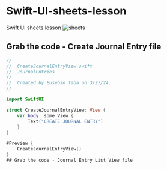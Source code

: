 # Swift-UI-sheets-lesson
Swift UI sheets lesson
![sheets](https://github.com/danielurra/Swift-UI-sheets-lesson/assets/51704179/a369f4e0-5cec-4619-8c6e-636e6f67c368)<br>
## Grab the code - Create Journal Entry file
```swift
//
//  CreateJournalEntryView.swift
//  JournalEntries
//
//  Created by Eusebio Taba on 3/27/24.
//

import SwiftUI

struct CreateJournalEntryView: View {
    var body: some View {
        Text("CREATE JOURNAL ENTRY")
    }
}

#Preview {
    CreateJournalEntryView()
}
## Grab the code - Journal Entry List View file

```
